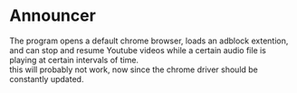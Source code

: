 # Announcer
The program opens a default chrome browser, loads an adblock extention, and can stop and resume Youtube videos while a certain audio file is playing at certain intervals of time.<br>
this will probably not work, now since the chrome driver should be constantly updated.
